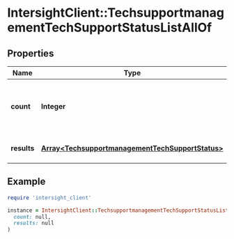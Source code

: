 # IntersightClient::TechsupportmanagementTechSupportStatusListAllOf

## Properties

| Name | Type | Description | Notes |
| ---- | ---- | ----------- | ----- |
| **count** | **Integer** | The total number of &#39;techsupportmanagement.TechSupportStatus&#39; resources matching the request, accross all pages. The &#39;Count&#39; attribute is included when the HTTP GET request includes the &#39;$inlinecount&#39; parameter. | [optional] |
| **results** | [**Array&lt;TechsupportmanagementTechSupportStatus&gt;**](TechsupportmanagementTechSupportStatus.md) | The array of &#39;techsupportmanagement.TechSupportStatus&#39; resources matching the request. | [optional] |

## Example

```ruby
require 'intersight_client'

instance = IntersightClient::TechsupportmanagementTechSupportStatusListAllOf.new(
  count: null,
  results: null
)
```

